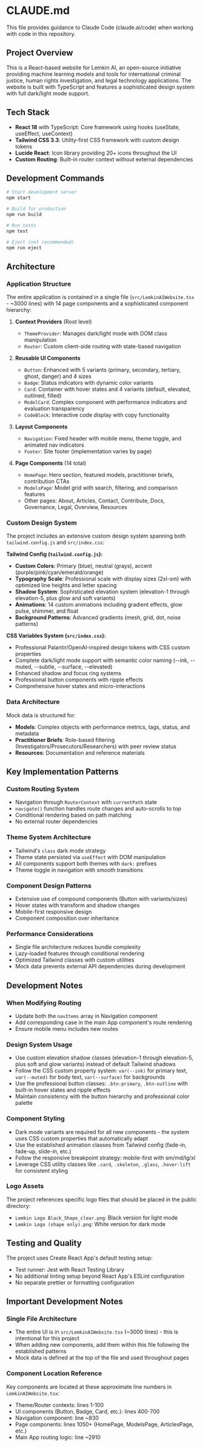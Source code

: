 # CLAUDE.md

This file provides guidance to Claude Code (claude.ai/code) when working with code in this repository.

## Project Overview

This is a React-based website for Lemkin AI, an open-source initiative providing machine learning models and tools for international criminal justice, human rights investigation, and legal technology applications. The website is built with TypeScript and features a sophisticated design system with full dark/light mode support.

## Tech Stack

- **React 18** with TypeScript: Core framework using hooks (useState, useEffect, useContext)
- **Tailwind CSS 3.3**: Utility-first CSS framework with custom design tokens
- **Lucide React**: Icon library providing 20+ icons throughout the UI
- **Custom Routing**: Built-in router context without external dependencies

## Development Commands

```bash
# Start development server
npm start

# Build for production
npm run build

# Run tests
npm test

# Eject (not recommended)
npm run eject
```

## Architecture

### Application Structure

The entire application is contained in a single file (`src/LemkinAIWebsite.tsx` - ~3000 lines) with 14 page components and a sophisticated component hierarchy:

1. **Context Providers** (Root level)
   - `ThemeProvider`: Manages dark/light mode with DOM class manipulation
   - `Router`: Custom client-side routing with state-based navigation

2. **Reusable UI Components**
   - `Button`: Enhanced with 5 variants (primary, secondary, tertiary, ghost, danger) and 4 sizes
   - `Badge`: Status indicators with dynamic color variants
   - `Card`: Container with hover states and 4 variants (default, elevated, outlined, filled)
   - `ModelCard`: Complex component with performance indicators and evaluation transparency
   - `CodeBlock`: Interactive code display with copy functionality

3. **Layout Components**
   - `Navigation`: Fixed header with mobile menu, theme toggle, and animated nav indicators
   - `Footer`: Site footer (implementation varies by page)

4. **Page Components** (14 total)
   - `HomePage`: Hero section, featured models, practitioner briefs, contribution CTAs
   - `ModelsPage`: Model grid with search, filtering, and comparison features
   - Other pages: About, Articles, Contact, Contribute, Docs, Governance, Legal, Overview, Resources

### Custom Design System

The project includes an extensive custom design system spanning both `tailwind.config.js` and `src/index.css`:

**Tailwind Config (`tailwind.config.js`):**
- **Custom Colors**: Primary (blue), neutral (grays), accent (purple/pink/cyan/emerald/orange)
- **Typography Scale**: Professional scale with display sizes (2xl-sm) with optimized line heights and letter spacing
- **Shadow System**: Sophisticated elevation system (elevation-1 through elevation-5, plus glow and soft variants)
- **Animations**: 14 custom animations including gradient effects, glow pulse, shimmer, and float
- **Background Patterns**: Advanced gradients (mesh, grid, dot, noise patterns)

**CSS Variables System (`src/index.css`):**
- Professional Palantir/OpenAI-inspired design tokens with CSS custom properties
- Complete dark/light mode support with semantic color naming (--ink, --muted, --subtle, --surface, --elevated)
- Enhanced shadow and focus ring systems
- Professional button components with ripple effects
- Comprehensive hover states and micro-interactions

### Data Architecture

Mock data is structured for:
- **Models**: Complex objects with performance metrics, tags, status, and metadata
- **Practitioner Briefs**: Role-based filtering (Investigators/Prosecutors/Researchers) with peer review status
- **Resources**: Documentation and reference materials

## Key Implementation Patterns

### Custom Routing System
- Navigation through `RouterContext` with `currentPath` state
- `navigate()` function handles route changes and auto-scrolls to top
- Conditional rendering based on path matching
- No external router dependencies

### Theme System Architecture
- Tailwind's `class` dark mode strategy
- Theme state persisted via `useEffect` with DOM manipulation
- All components support both themes with `dark:` prefixes
- Theme toggle in navigation with smooth transitions

### Component Design Patterns
- Extensive use of compound components (Button with variants/sizes)
- Hover states with transform and shadow changes
- Mobile-first responsive design
- Component composition over inheritance

### Performance Considerations
- Single file architecture reduces bundle complexity
- Lazy-loaded features through conditional rendering
- Optimized Tailwind classes with custom utilities
- Mock data prevents external API dependencies during development

## Development Notes

### When Modifying Routing
- Update both the `navItems` array in Navigation component
- Add corresponding case in the main App component's route rendering
- Ensure mobile menu includes new routes

### Design System Usage
- Use custom elevation shadow classes (elevation-1 through elevation-5, plus soft and glow variants) instead of default Tailwind shadows
- Follow the CSS custom property system: `var(--ink)` for primary text, `var(--muted)` for body text, `var(--surface)` for backgrounds
- Use the professional button classes: `.btn-primary`, `.btn-outline` with built-in hover states and ripple effects
- Maintain consistency with the button hierarchy and professional color palette

### Component Styling
- Dark mode variants are required for all new components - the system uses CSS custom properties that automatically adapt
- Use the established animation classes from Tailwind config (fade-in, fade-up, slide-in, etc.)
- Follow the responsive breakpoint strategy: mobile-first with sm/md/lg/xl
- Leverage CSS utility classes like `.card`, `.skeleton`, `.glass`, `.hover-lift` for consistent styling

### Logo Assets
The project references specific logo files that should be placed in the public directory:
- `Lemkin Logo Black_Shape_clear.png`: Black version for light mode
- `Lemkin Logo (shape only).png`: White version for dark mode

## Testing and Quality

The project uses Create React App's default testing setup:
- Test runner: Jest with React Testing Library
- No additional linting setup beyond React App's ESLint configuration
- No separate prettier or formatting configuration

## Important Development Notes

### Single File Architecture
- The entire UI is in `src/LemkinAIWebsite.tsx` (~3000 lines) - this is intentional for this project
- When adding new components, add them within this file following the established patterns
- Mock data is defined at the top of the file and used throughout pages

### Component Location Reference
Key components are located at these approximate line numbers in `LemkinAIWebsite.tsx`:
- Theme/Router contexts: lines 1-100
- UI components (Button, Badge, Card, etc.): lines 400-700
- Navigation component: line ~830
- Page components: lines 1050+ (HomePage, ModelsPage, ArticlesPage, etc.)
- Main App routing logic: line ~2910